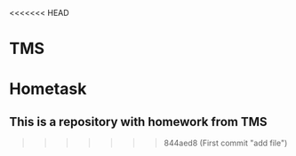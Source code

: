 <<<<<<< HEAD
# TMS
Hometask
=======
## This is a repository with homework from TMS
>>>>>>> 844aed8 (First commit "add file")
